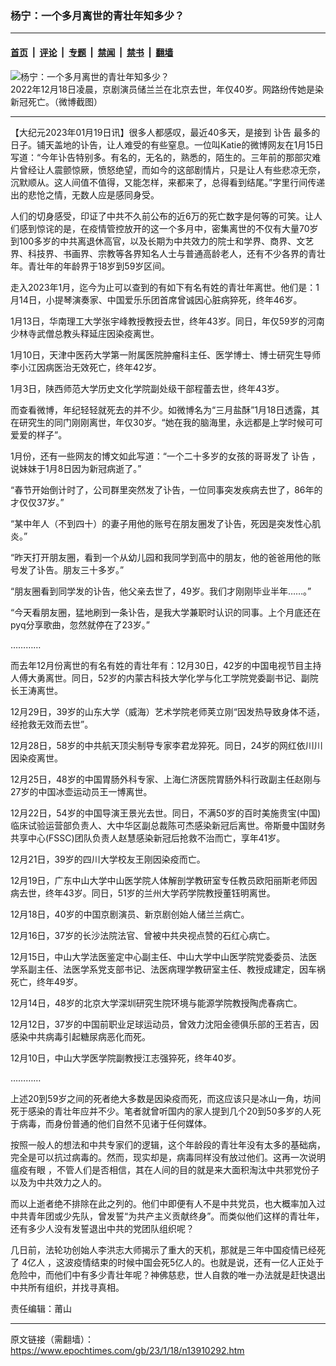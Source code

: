 ### 杨宁：一个多月离世的青壮年知多少？

---

#### [首页](../../../..?n13910292) &nbsp;|&nbsp; [评论](../../../../../epoch-comment?n13910292) &nbsp;|&nbsp; [专题](../../../../../epoch-special?n13910292) &nbsp;|&nbsp; [禁闻](../../../../../epoch-news?n13910292) &nbsp;|&nbsp; [禁书](../../../../../books?n13910292) &nbsp;|&nbsp; [翻墙](https://github.com/gfw-breaker/nogfw/blob/master/README.md?n13910292)


<div><img alt="杨宁：一个多月离世的青壮年知多少？" class="attachment-djy_600_400 size-djy_600_400 wp-post-image" src="https://i.epochtimes.com/assets/uploads/2022/12/id13888382-fdc2143029aed9b5425b3c4ef396fa8f-600x400.png"/>
<div class="caption">
 2022年12月18日凌晨，京剧演员储兰兰在北京去世，年仅40岁。网路纷传她是染新冠死亡。（微博截图）
</div></div><hr/><div class="post_content" id="artbody" itemprop="articleBody">
 <!-- article content begin -->
 <p>
  【大纪元2023年01月19日讯】很多人都感叹，最近40多天，是接到
  <ok href="https://www.epochtimes.com/gb/tag/%E8%AE%A3%E5%91%8A.html">
   讣告
  </ok>
  最多的日子。铺天盖地的讣告，让人难受的有些窒息。一位叫Katie的微博网友在1月15日写道：“今年讣告特别多。有名的，无名的，熟悉的，陌生的。三年前的那部灾难片曾经让人震颤惊厥，愤怒绝望，而如今的这部剧情片，只是让人有些悲凉无奈，沉默顺从。这人间值不值得，又能怎样，来都来了，总得看到结尾。”字里行间传递出的悲怆之情，无数人应是感同身受。
 </p>
 <p>
  人们的切身感受，印证了中共不久前公布的近6万的死亡数字是何等的可笑。让人们感到惊诧的是，在疫情管控放开的这一个多月中，密集离世的不仅有大量70岁到100多岁的中共离退休高官，以及长期为中共效力的院士和学界、商界、文艺界、科技界、书画界、宗教等各界知名人士与普通高龄老人，还有不少各界的青壮年。青壮年的年龄界于18岁到59岁区间。
 </p>
 <p>
  走入2023年1月，迄今为止可以查到的有如下有名有姓的青壮年离世。他们是：1月14日，小提琴演奏家、中国爱乐乐团首席曾诚因心脏病猝死，终年46岁。
 </p>
 <p>
  1月13日，华南理工大学张宇峰教授教授去世，终年43岁。同日，年仅59岁的河南少林寺武僧总教头释延庄因染疫离世。
 </p>
 <p>
  1月10日，天津中医药大学第一附属医院肿瘤科主任、医学博士、博士研究生导师李小江因病医治无效死亡，终年42岁。
 </p>
 <p>
  1月3日，陕西师范大学历史文化学院副处级干部程蕾去世，终年43岁。
 </p>
 <p>
  而查看微博，年纪轻轻就死去的并不少。如微博名为“三月盐酥”1月18日透露，其在研究生的同门刚刚离世，年仅30岁。“她在我的脑海里，永远都是上学时候可可爱爱的样子”。
 </p>
 <p>
  1月份，还有一些网友的博文如此写道：“一个二十多岁的女孩的哥哥发了
  <ok href="https://www.epochtimes.com/gb/tag/%E8%AE%A3%E5%91%8A.html">
   讣告
  </ok>
  ，说妹妹于1月8日因为新冠病逝了。”
 </p>
 <p>
  “春节开始倒计时了，公司群里突然发了讣告，一位同事突发疾病去世了，86年的才仅仅37岁。”
 </p>
 <p>
  “某中年人（不到四十）的妻子用他的账号在朋友圈发了讣告，死因是突发性心肌炎。”
 </p>
 <p>
  “昨天打开朋友圈，看到一个从幼儿园和我同学到高中的朋友，他的爸爸用他的账号发了讣告。朋友三十多岁。”
 </p>
 <p>
  “朋友圈看到同学发的讣告，他父亲去世了，49岁。我们才刚刚毕业半年……。”
 </p>
 <p>
  “今天看朋友圈，猛地刷到一条讣告，是我大学兼职时认识的同事。上个月底还在pyq分享歌曲，忽然就停在了23岁。”
 </p>
 <p>
  …………
 </p>
 <p>
  而去年12月份离世的有名有姓的青壮年有：12月30日，42岁的中国电视节目主持人傅大勇离世。同日，52岁的内蒙古科技大学化学与化工学院党委副书记、副院长王涛离世。
 </p>
 <p>
  12月29日，39岁的山东大学（威海）艺术学院老师荚立刚“因发热导致身体不适，经抢救无效而去世”。
 </p>
 <p>
  12月28日，58岁的中共航天顶尖制导专家李君龙猝死。同日，24岁的网红依川川因染疫离世。
 </p>
 <p>
  12月25日，48岁的中国胃肠外科专家、上海仁济医院胃肠外科行政副主任赵刚与27岁的中国冰壶运动员王一博离世。
 </p>
 <p>
  12月22日，54岁的中国导演王景光去世。同日，不满50岁的百时美施贵宝(中国)临床试验运营部负责人、大中华区副总裁陈可杰感染新冠后离世。帝斯曼中国财务共享中心(FSSC)团队负责人赵慧感染新冠后抢救不治而亡，享年41岁。
 </p>
 <p>
  12月21日，39岁的四川大学校友王刚因染疫而亡。
 </p>
 <p>
  12月19日，广东中山大学中山医学院人体解剖学教研室专任教员欧阳丽斯老师因病去世，终年43岁。同日，51岁的兰州大学药学院教授董钰明离世。
 </p>
 <p>
  12月18日，40岁的中国京剧演员、新京剧创始人储兰兰病亡。
 </p>
 <p>
  12月16日，37岁的长沙法院法官、曾被中共央视点赞的石红心病亡。
 </p>
 <p>
  12月15日，中山大学法医鉴定中心副主任、中山大学中山医学院党委委员、法医学系副主任、法医学系党支部书记、法医病理学教研室主任、教授成建定，因车祸死亡，终年49岁。
 </p>
 <p>
  12月14日，48岁的北京大学深圳研究生院环境与能源学院教授陶虎春病亡。
 </p>
 <p>
  12月12日，37岁的中国前职业足球运动员，曾效力沈阳金德俱乐部的王若吉，因感染中共病毒引起糖尿病恶化而死。
 </p>
 <p>
  12月10日，中山大学医学院副教授江志强猝死，终年40岁。
 </p>
 <p>
  …………
 </p>
 <p>
  上述20到59岁之间的死者绝大多数是因染疫而死，而这应该只是冰山一角，坊间死于感染的青壮年应并不少。笔者就曾听国内的家人提到几个20到50多岁的人死于病毒，而身份普通的他们自然不见诸于任何媒体。
 </p>
 <p>
  按照一般人的想法和中共专家们的逻辑，这个年龄段的青壮年没有太多的基础病，完全是可以抗过病毒的。然而，现实却是，病毒同样没有放过他们。这再一次说明
  <ok href="https://www.epochtimes.com/gb/tag/%E7%98%9F%E7%96%AB%E6%9C%89%E7%9C%BC.html">
   瘟疫有眼
  </ok>
  ，不管人们是否相信，其在人间的目的就是来大面积淘汰中共邪党份子以及为中共效力之人的。
 </p>
 <p>
  而以上逝者绝不排除在此之列的。他们中即便有人不是中共党员，也大概率加入过中共青年团或少先队，曾发誓“为共产主义贡献终身”。而类似他们这样的青壮年，还有多少人没有发誓退出中共的党团队组织呢？
 </p>
 <p>
  几日前，法轮功创始人李洪志大师揭示了重大的天机，那就是三年中国疫情已经死了
  <ok href="https://www.epochtimes.com/gb/tag/4%E4%BA%BF%E4%BA%BA.html">
   4亿人
  </ok>
  ，这波疫情结束的时候中国会死5亿人的。也就是说，还有一亿人正处于危险中，而他们中有多少青壮年呢？神佛慈悲，世人自救的唯一办法就是赶快退出中共所有组织，并找寻真相。
 </p>
 <p>
  责任编辑：莆山
 </p>
 <!-- article content end -->
 <div id="below_article_ad">
 </div>
</div>


---

原文链接（需翻墙）：https://www.epochtimes.com/gb/23/1/18/n13910292.htm